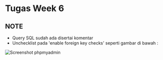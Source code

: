 # Tugas Week 6

## NOTE

- Query SQL sudah ada disertai komentar
- Unchecklist pada 'enable foreign key checks' seperti gambar di bawah :

![Screenshot phpmyadmin](https://user-images.githubusercontent.com/106912197/188048836-2df2aec1-ae0e-4261-be37-84bf63268dcf.png)